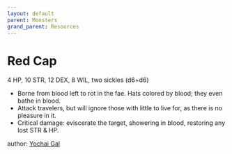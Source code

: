 ```yaml
---
layout: default
parent: Monsters
grand_parent: Resources
---
```

# Red Cap
4 HP, 10 STR, 12 DEX, 8 WIL, two sickles (d6+d6)
- Borne from blood left to rot in the fae. Hats colored by blood; they even bathe in blood.
- Attack travelers, but will ignore those with little to live for, as there is no pleasure in it.
- Critical damage: eviscerate the target, showering in blood, restoring any lost STR & HP.

author: [Yochai Gal](https://newschoolrevolution.com)
